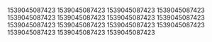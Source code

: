 1539045087423
1539045087423
1539045087423
1539045087423
1539045087423
1539045087423
1539045087423
1539045087423
1539045087423
1539045087423
1539045087423
1539045087423
1539045087423
1539045087423
1539045087423